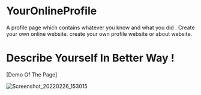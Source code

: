 # YourOnlineProfile
A profile page which contains whatever you know and what you did . Create your own online website. create your own profile website or about website.

# Describe Yourself In Better Way !

[Demo Of The Page]

![Screenshot_20220226_153015](https://user-images.githubusercontent.com/63858190/155838904-7d3edd31-7937-4470-b9d9-ec011bd747c6.png)

